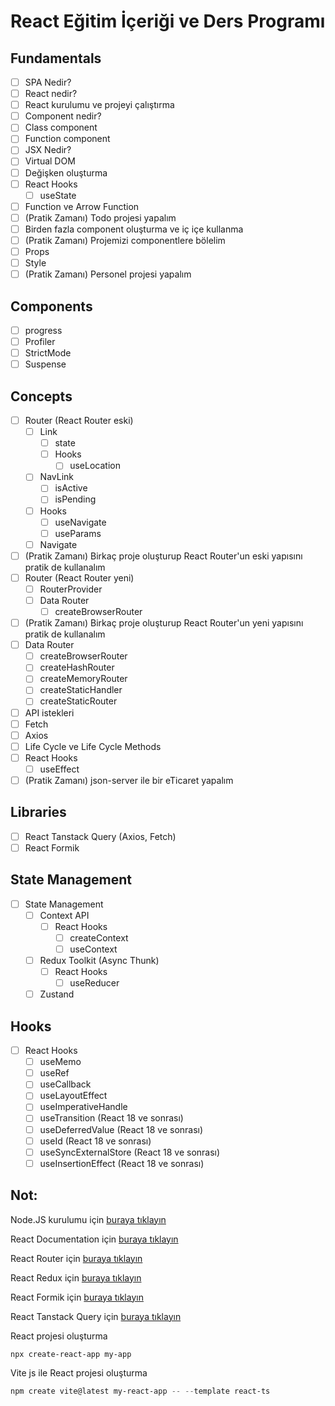 # React Eğitim İçeriği ve Ders Programı

## Fundamentals
- [ ] SPA Nedir?
- [ ] React nedir?
- [ ] React kurulumu ve projeyi çalıştırma
- [ ] Component nedir?
- [ ] Class component
- [ ] Function component
- [ ] JSX Nedir?
- [ ] Virtual DOM
- [ ] Değişken oluşturma
- [ ] React Hooks
	- [ ] useState
- [ ] Function ve Arrow Function
- [ ] (Pratik Zamanı) Todo projesi yapalım
- [ ] Birden fazla component oluşturma ve iç içe kullanma
- [ ] (Pratik Zamanı) Projemizi componentlere bölelim
- [ ] Props
- [ ] Style
- [ ]  (Pratik Zamanı) Personel projesi yapalım
## Components
- [ ] progress
- [ ] Profiler
- [ ] StrictMode
- [ ] Suspense
## Concepts
- [ ] Router (React Router eski)
	- [ ] Link
		- [ ] state
		- [ ] Hooks
			- [ ] useLocation
	- [ ] NavLink
		- [ ] isActive
		- [ ] isPending
	- [ ] Hooks
		- [ ] useNavigate
		- [ ] useParams
	- [ ] Navigate
- [ ] (Pratik Zamanı) Birkaç proje oluşturup React Router'un eski yapısını pratik de kullanalım
- [ ] Router (React Router yeni)
	- [ ] RouterProvider
	- [ ] Data Router
		- [ ] createBrowserRouter
- [ ] (Pratik Zamanı) Birkaç proje oluşturup React Router'un yeni yapısını pratik de kullanalım
- [ ] Data Router
	- [ ] createBrowserRouter
	- [ ] createHashRouter
	- [ ] createMemoryRouter
	- [ ] createStaticHandler
	- [ ] createStaticRouter
- [ ] API istekleri
- [ ] Fetch
- [ ] Axios
- [ ] Life Cycle ve Life Cycle Methods
- [ ] React Hooks
	- [ ] useEffect
- [ ] (Pratik Zamanı) json-server ile bir eTicaret yapalım
## Libraries
- [ ] React Tanstack Query (Axios, Fetch)
- [ ] React Formik
## State Management
- [ ] State Management
	- [ ] Context API
		- [ ] React Hooks
			- [ ] createContext
			- [ ] useContext
	- [ ] Redux Toolkit (Async Thunk)
		- [ ] React Hooks
			- [ ] useReducer
	- [ ] Zustand
## Hooks
- [ ] React Hooks
	- [ ] useMemo
	- [ ] useRef
 	- [ ] useCallback
 	- [ ] useLayoutEffect
 	- [ ] useImperativeHandle
 	- [ ] useTransition (React 18 ve sonrası)
 	- [ ] useDeferredValue (React 18 ve sonrası)
 	- [ ] useId (React 18 ve sonrası)
 	- [ ] useSyncExternalStore (React 18 ve sonrası)
 	- [ ] useInsertionEffect (React 18 ve sonrası)

## Not: 
Node.JS kurulumu için <a href="https://nodejs.org/en" target="_blank">buraya tıklayın</a>  

React Documentation için <a href="https://tr.react.dev/" target="_blank">buraya tıklayın</a>  

React Router için <a href="https://reactrouter.com/en/main" target="_blank">buraya tıklayın</a>  

React Redux için <a href="https://react-redux.js.org/" target="_blank">buraya tıklayın</a>  

React Formik için <a href="https://formik.org/" target="_blank">buraya tıklayın</a>

React Tanstack Query için <a href="https://tanstack.com/query/latest" target="_blank">buraya tıklayın</a>

React projesi oluşturma
```powershell
npx create-react-app my-app
```

Vite js ile React projesi oluşturma
```powershell
npm create vite@latest my-react-app -- --template react-ts
```